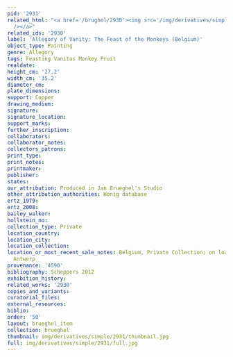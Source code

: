 ```yaml
---
pid: '2931'
related_html: "<a href='/brughel/2930'><img src='/img/derivatives/simple/2930/thumbnail.jpg'
  /></a>"
related_ids: '2930'
label: 'Allegory of Vanity: The Feast of the Monkeys (Belgium)'
object_type: Painting
genre: Allegory
tags: Feasting Vanitas Monkey Fruit
realdate: 
height_cm: '27.2'
width_cm: '35.2'
diameter_cm: 
plate_dimensions: 
support: Copper
drawing_medium: 
signature: 
signature_location: 
support_marks: 
further_inscription: 
collaborators: 
collaborator_notes: 
collectors_patrons: 
print_type: 
print_notes: 
printmaker: 
publisher: 
states: 
our_attribution: Produced in Jan Brueghel's Studio
other_attribution_authorities: Honig database
ertz_1979: 
ertz_2008: 
bailey_walker: 
hollstein_no: 
collection_type: Private
location_country: 
location_city: 
location_collection: 
location_or_most_recent_sale_notes: Belgium, Private Collection; on loan to Rubenshuis,
  Antwerp
provenance: '4590'
bibliography: Scheppers 2012
exhibition_history: 
related_works: '2930'
copies_and_variants: 
curatorial_files: 
external_resources: 
biblio: 
order: '50'
layout: brueghel_item
collection: brueghel
thumbnail: img/derivatives/simple/2931/thumbnail.jpg
full: img/derivatives/simple/2931/full.jpg
---
```

